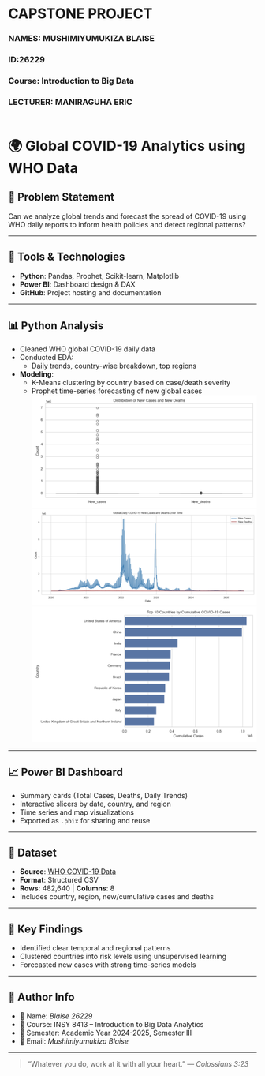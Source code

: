 # CAPSTONE PROJECT
### NAMES: MUSHIMIYUMUKIZA BLAISE
### ID:26229
### Course: Introduction to Big Data
### LECTURER: MANIRAGUHA ERIC<br><br>
# 🌍 Global COVID-19 Analytics using WHO Data

## 🧠 Problem Statement

Can we analyze global trends and forecast the spread of COVID-19 using WHO daily reports to inform health policies and detect regional patterns?

---


## 🔧 Tools & Technologies

- **Python**: Pandas, Prophet, Scikit-learn, Matplotlib
- **Power BI**: Dashboard design & DAX
- **GitHub**: Project hosting and documentation

---

## 📊 Python Analysis

- Cleaned WHO global COVID-19 daily data
- Conducted EDA:
  - Daily trends, country-wise breakdown, top regions
- **Modeling**:
  - K-Means clustering by country based on case/death severity
  - Prophet time-series forecasting of new global cases
![Visual](boxplot_cases_deaths.png)
![Visual](global_daily_trends.png)
![Visual](top_10_countries_cases.png)

---

## 📈 Power BI Dashboard

- Summary cards (Total Cases, Deaths, Daily Trends)
- Interactive slicers by date, country, and region
- Time series and map visualizations
- Exported as `.pbix` for sharing and reuse

---

## 📌 Dataset

- **Source**: [WHO COVID-19 Data](https://srhdpeuwpubsa.blob.core.windows.net/whdh/COVID/WHO-COVID-19-global-daily-data.csv)
- **Format**: Structured CSV
- **Rows**: 482,640 | **Columns**: 8
- Includes country, region, new/cumulative cases and deaths

---

## 🔮 Key Findings

- Identified clear temporal and regional patterns
- Clustered countries into risk levels using unsupervised learning
- Forecasted new cases with strong time-series models

---

## 🧠 Author Info

- 👤 Name: *Blaise 26229*
- 🏫 Course: INSY 8413 – Introduction to Big Data Analytics
- 📅 Semester: Academic Year 2024-2025, Semester III
- 📧 Email: *Mushimiyumukiza Blaise*

---

> “Whatever you do, work at it with all your heart.” — *Colossians 3:23*
